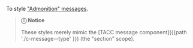 To style ["Admonition" messages][rtd-admonition].

> **ⓘ Notice**
>
> These styles merely mimic the [TACC message component]({{path './c-message--type' }}) (the "section" scope).

[rtd-admonition]: https://learning-readthedocs.readthedocs.io/en/latest/Options/admonition.html "ReadTheDocs: Admonition"

<script src="{{path '/assets/scripts/open-ext-links-in-new-window.js'}}" />
